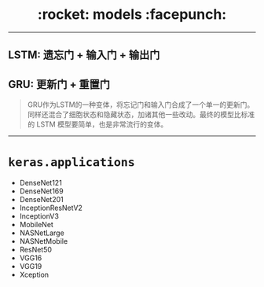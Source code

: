 <h1 align = "center">:rocket: models :facepunch:</h1>

---
## LSTM: 遗忘门 + 输入门 + 输出门
## GRU: 更新门 + 重置门
> GRU作为LSTM的一种变体，将忘记门和输入门合成了一个单一的更新门。同样还混合了细胞状态和隐藏状态，加诸其他一些改动。最终的模型比标准的 LSTM 模型要简单，也是非常流行的变体。










---
# `keras.applications`
- DenseNet121
- DenseNet169
- DenseNet201
- InceptionResNetV2
- InceptionV3
- MobileNet
- NASNetLarge
- NASNetMobile
- ResNet50
- VGG16
- VGG19
- Xception
